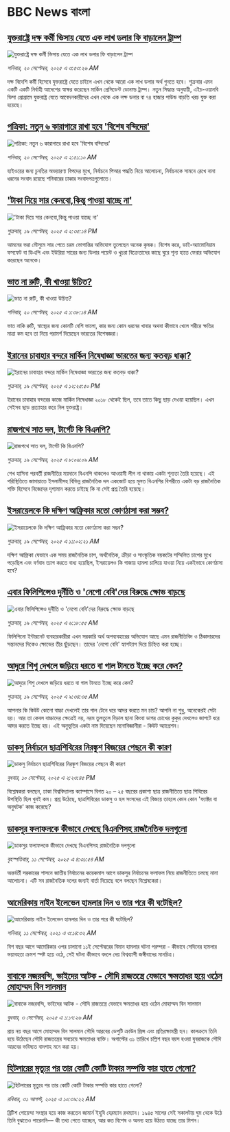 # BBC News বাংলা## [যুক্তরাষ্ট্রে দক্ষ কর্মী ভিসায় যেতে এক লাখ ডলার ফি বাড়ালেন ট্রাম্প](https://www.bbc.com/bengali/articles/cj3ylg6m2peo?at_medium=RSS&at_campaign=rss?at_campaign=githubrss)![যুক্তরাষ্ট্রে দক্ষ কর্মী ভিসায় যেতে এক লাখ ডলার ফি বাড়ালেন ট্রাম্প](https://ichef.bbci.co.uk/ace/ws/240/cpsprodpb/b17d/live/9cf3cb70-95ce-11f0-b13c-33b08d088e9d.jpg)_শনিবার, ২০ সেপ্টেম্বর, ২০২৫ এ ৩:৫৩:২৬ AM_দক্ষ বিদেশি কর্মী হিসেবে যুক্তরাষ্ট্রে যেতে  চাইলে এখন থেকে আরো এক লাখ ডলার অর্থ গুনতে হবে।  শুক্রবার এমন একটি একটি নির্বাহী আদেশের স্বাক্ষর করেছেন মার্কিন প্রেসিডেন্ট ডোনাল্ড ট্রাম্প। নতুন সিদ্ধান্ত অনুযায়ী, এইচ-ওয়ানবি ভিসা প্রোগ্রামে যুক্তরাষ্ট্র যেতে আবেদনকারীদের এখন থেকে এক লক্ষ ডলার বা ৭৪ হাজার পাউন্ড বাড়তি খরচ যুক্ত করা হয়েছে।## [পত্রিকা: নতুন ৬ কারাগারে রাখা হবে 'বিশেষ বন্দিদের'](https://www.bbc.com/bengali/articles/c89d02gdpe1o?at_medium=RSS&at_campaign=rss?at_campaign=githubrss)![পত্রিকা: নতুন ৬ কারাগারে রাখা হবে 'বিশেষ বন্দিদের'](https://ichef.bbci.co.uk/ace/ws/240/cpsprodpb/d548/live/e2529670-95c3-11f0-90f2-5f87cb020b24.jpg)_শনিবার, ২০ সেপ্টেম্বর, ২০২৫ এ ২:৫১:১০ AM_হাইওয়ের জন্য চুনতির অভয়ারণ্য বিপদের মুখে, নির্বাচনে পিআর পদ্ধতি নিয়ে আলোচনা, নির্বাচনকে সামনে রেখে নানা ধরনের সংবাদ রয়েছে শনিবারের ঢাকার সংবাদপত্রগুলোতে।## ['টাকা দিয়ে সার কেনবো,কিন্তু পাওয়া যাচ্ছে না'](https://www.bbc.com/bengali/articles/c5y8285pe4ro?at_medium=RSS&at_campaign=rss?at_campaign=githubrss)!['টাকা দিয়ে সার কেনবো,কিন্তু পাওয়া যাচ্ছে না'](https://ichef.bbci.co.uk/ace/ws/240/cpsprodpb/d0e3/live/9b8749f0-955c-11f0-a098-0b07dba81a20.jpg)_শুক্রবার, ১৯ সেপ্টেম্বর, ২০২৫ এ ২:৩৫:১৪ PM_আমনের ভরা মৌসুমে সার পেতে চরম ভোগান্তির অভিযোগ তুলেছেন অনেক কৃষক। বিশেষ করে, ডাই-অ্যামোনিয়াম ফসফেট বা ডিএপি এবং ইউরিয়া সারের জন্য ডিলার পয়েন্ট ও খুচরা বিক্রেতাদের কাছে ঘুরে শূন্য হাতে ফেরার অভিযোগ করেছেন অনেকে।## [ভাত না রুটি, কী খাওয়া উচিত?](https://www.bbc.com/bengali/articles/c3rv44354xqo?at_medium=RSS&at_campaign=rss?at_campaign=githubrss)![ভাত না রুটি, কী খাওয়া উচিত?](https://ichef.bbci.co.uk/ace/ws/240/cpsprodpb/fc87/live/756cc3f0-9550-11f0-b391-6936825093bd.jpg)_শনিবার, ২০ সেপ্টেম্বর, ২০২৫ এ ১:৩৮:১৪ AM_ভাত নাকি রুটি, স্বাস্থ্যের জন্য কোনটি বেশি ভালো, কার জন্য কোন ধরনের খাবার অথবা কীভাবে খেলে শরীরে ক্ষতির মাত্রা কম হবে তা নিয়ে পরামর্শ দিয়েছেন ভারতের বিশেষজ্ঞরা।## [ইরানের চাবাহার বন্দরে মার্কিন নিষেধাজ্ঞা ভারতের জন্য কতবড় ধাক্কা?](https://www.bbc.com/bengali/articles/crme44j3p7wo?at_medium=RSS&at_campaign=rss?at_campaign=githubrss)![ইরানের চাবাহার বন্দরে মার্কিন নিষেধাজ্ঞা ভারতের জন্য কতবড় ধাক্কা?](https://ichef.bbci.co.uk/ace/ws/240/cpsprodpb/28e4/live/7c8e2210-954f-11f0-b391-6936825093bd.jpg)_শুক্রবার, ১৯ সেপ্টেম্বর, ২০২৫ এ ১২:২৫:৫০ PM_ইরানের চাবাহার বন্দরের কাজে মার্কিন নিষেধাজ্ঞা ২০১৮ থেকেই ছিল, তবে তাতে কিছু ছাড় দেওয়া হয়েছিল। এখন সেইসব ছাড় প্রত্যাহার করে নিল যুক্তরাষ্ট্র।## [রাজপথে সাত দল, টার্গেট কি বিএনপি?](https://www.bbc.com/bengali/articles/cn0rzd9zg69o?at_medium=RSS&at_campaign=rss?at_campaign=githubrss)![রাজপথে সাত দল, টার্গেট কি বিএনপি?](https://ichef.bbci.co.uk/ace/ws/240/cpsprodpb/1598/live/45cbb830-94ac-11f0-a170-65cdc956211e.jpg)_শুক্রবার, ১৯ সেপ্টেম্বর, ২০২৫ এ ৮:০৬:০৯ AM_শেখ হাসিনা পরবর্তী রাজনীতির ময়দানে বিএনপি থাকলেও আওয়ামী লীগ না থাকায় একটা শূন্যতা তৈরি হয়েছে। এই পরিস্থিতিতে জামায়াতে ইসলামীসহ বিভিন্ন রাজনৈতিক দল একজোট হয়ে মূলত বিএনপির বিপরীতে একটা বড় রাজনৈতিক শক্তি হিসেবে নিজেদের দৃশ্যমান করতে চাইছে কি না সেই প্রশ্ন তৈরি হয়েছে।## [ইসরায়েলকে কি দক্ষিণ আফ্রিকার মতো কোণঠাসা করা সম্ভব?](https://www.bbc.com/bengali/articles/c8xrv42wqg4o?at_medium=RSS&at_campaign=rss?at_campaign=githubrss)![ইসরায়েলকে কি দক্ষিণ আফ্রিকার মতো কোণঠাসা করা সম্ভব?](https://ichef.bbci.co.uk/ace/ws/240/cpsprodpb/b117/live/b5ece310-93c0-11f0-84c8-99de564f0440.jpg)_শুক্রবার, ১৯ সেপ্টেম্বর, ২০২৫ এ ১১:০২:২১ AM_দক্ষিণ আফ্রিকা যেভাবে এক সময় রাজনৈতিক চাপ, অর্থনৈতিক, ক্রীড়া ও সাংস্কৃতিক বয়কটের সম্মিলিত চাপের মুখে পড়েছিল এবং বর্ণবাদ ত্যাগ করতে বাধ্য হয়েছিল, ইসরায়েলও কি গাজায় হামলা চালিয়ে যাওয়া নিয়ে একইভাবে কোণঠাসা হবে?## [এবার ফিলিপিন্সেও দুর্নীতি ও 'নেপো বেবি'দের বিরুদ্ধে ক্ষোভ বাড়ছে](https://www.bbc.com/bengali/articles/crkj6yx07lko?at_medium=RSS&at_campaign=rss?at_campaign=githubrss)![এবার ফিলিপিন্সেও দুর্নীতি ও 'নেপো বেবি'দের বিরুদ্ধে ক্ষোভ বাড়ছে](https://ichef.bbci.co.uk/ace/ws/240/cpsprodpb/a01c/live/e3a58550-949c-11f0-b391-6936825093bd.jpg)_শুক্রবার, ১৯ সেপ্টেম্বর, ২০২৫ এ ৬:১৮:৫৫ AM_ফিলিপিনো ইন্টারনেট ব্যবহারকারীরা এখন সরকারি অর্থ অপব্যবহারের অভিযোগ আছে এমন রাজনীতিবিদ ও ঠিকাদারদের সন্তানদের দিকেও ক্ষোভের তীর ছুঁড়ছেন। তাদের 'নেপো বেবি' হ্যাশট্যাগ দিয়ে চিহ্নিত করা হচ্ছে।## [আদুরে শিশু দেখলে জড়িয়ে ধরতে বা গাল টানতে ইচ্ছে করে কেন?](https://www.bbc.com/bengali/articles/c5yqpryxdgwo?at_medium=RSS&at_campaign=rss?at_campaign=githubrss)![আদুরে শিশু দেখলে জড়িয়ে ধরতে বা গাল টানতে ইচ্ছে করে কেন?](https://ichef.bbci.co.uk/ace/ws/240/cpsprodpb/a595/live/5d620560-9468-11f0-ac86-19361839f74f.jpg)_শুক্রবার, ১৯ সেপ্টেম্বর, ২০২৫ এ ৯:৩৪:৩৫ AM_আপনার কি কিউট কোনো বাচ্চা দেখলেই তার গাল টেনে ধরে আদর করতে মন চায়? আপনি না শুধু, অনেকেরই সেটা হয়। আর তা কেবল বাচ্চাদের ক্ষেত্রেই নয়, নরম তুলতুলে বিড়াল ছানা কিংবা ডাগর চোখের কুকুর দেখলেও জাপটে ধরে আদর করতে ইচ্ছে হয়। এই অনুভূতির একটা নাম দিয়েছেন মনোবিজ্ঞানীরা - কিউট অ্যাগ্রেশন।## [ডাকসু নির্বাচনে ছাত্রশিবিরের নিরঙ্কুশ বিজয়ের পেছনে কী কারণ](https://www.bbc.com/bengali/articles/cvgvemy3dk2o?at_medium=RSS&at_campaign=rss?at_campaign=githubrss)![ডাকসু নির্বাচনে ছাত্রশিবিরের নিরঙ্কুশ বিজয়ের পেছনে কী কারণ](https://ichef.bbci.co.uk/ace/ws/240/cpsprodpb/33bf/live/0c9c2420-8e51-11f0-b199-41ee52afc86b.jpg)_বুধবার, ১০ সেপ্টেম্বর, ২০২৫ এ ২:২৩:৪৫ PM_বিশ্লেষকরা বলছেন, ঢাকা বিশ্ববিদ্যালয় ক্যাম্পাসে বিগত ২০ – ২৫ বছরের প্রকাশ্য ছাত্র রাজনীতিতে ছাত্র শিবিরের উপস্থিতি ছিল খুবই কম। প্রশ্ন উঠেছে, ছাত্রশিবিরের ডাকসু ও হল সংসদের এই বিজয়ে তাহলে কোন কোন 'ফ্যাক্টর বা অনুঘটক' কাজ করেছে?## [ডাকসুর ফলাফলকে কীভাবে দেখছে বিএনপিসহ রাজনৈতিক দলগুলো](https://www.bbc.com/bengali/articles/c3rvw8rq0dzo?at_medium=RSS&at_campaign=rss?at_campaign=githubrss)![ডাকসুর ফলাফলকে কীভাবে দেখছে বিএনপিসহ রাজনৈতিক দলগুলো](https://ichef.bbci.co.uk/ace/ws/240/cpsprodpb/a5ef/live/3e1521d0-8ec1-11f0-8f12-7303442ee564.jpg)_বৃহস্পতিবার, ১১ সেপ্টেম্বর, ২০২৫ এ ৪:৩১:৫৪ AM_অন্তর্বর্তী সরকারের শাসনে জাতীয় নির্বাচনের কয়েকমাস আগে ডাকসুর নির্বাচনের ফলাফল নিয়ে রাজনীতিতে চলছে নানা আলোচনা। এটি সব রাজনৈতিক দলের জন্যই বার্তা দিয়েছে বলে বলছেন বিশ্লেষকেরা।## [আমেরিকায় নাইন ইলেভেন হামলার দিন ও তার পরে কী ঘটেছিল?](https://www.bbc.com/bengali/news-58102468?at_medium=RSS&at_campaign=rss?at_campaign=githubrss)![আমেরিকায় নাইন ইলেভেন হামলার দিন ও তার পরে কী ঘটেছিল?](https://ichef.bbci.co.uk/ace/standard/240/cpsprodpb/2FDA/production/_119705221_twintowers.jpg)_শনিবার, ১১ সেপ্টেম্বর, ২০২১ এ ৩:১৪:৩২ AM_বিশ বছর আগে আমেরিকার ওপর চালানো ১১ই সেপ্টেম্বরের বিমান হামলার ঘটনা পরম্পরা - কীভাবে সেদিনের হামলার ভয়াবহতা ক্রমশ স্পষ্ট হয়ে ওঠে, সেই ঘটনা কীভাবে বদলে দেয় বিশ্বব্যাপী জঙ্গীবাদের মানচিত্র।## [বাবাকে নজরবন্দি, ভাইদের আটক - সৌদি রাজতন্ত্রে যেভাবে ক্ষমতাধর হয়ে ওঠেন মোহাম্মদ বিন সালমান](https://www.bbc.com/bengali/articles/c1mpmx9dvrgo?at_medium=RSS&at_campaign=rss?at_campaign=githubrss)![বাবাকে নজরবন্দি, ভাইদের আটক - সৌদি রাজতন্ত্রে যেভাবে ক্ষমতাধর হয়ে ওঠেন মোহাম্মদ বিন সালমান](https://ichef.bbci.co.uk/ace/ws/240/cpsprodpb/8900/live/9e7b92f0-87e3-11f0-84c8-99de564f0440.jpg)_বুধবার, ৩ সেপ্টেম্বর, ২০২৫ এ ১:১৭:২৬ AM_প্রায় নয় বছর আগে মোহাম্মদ বিন সালমান সৌদি আরবের ডেপুটি ক্রাউন প্রিন্স এবং প্রতিরক্ষামন্ত্রী হন। কালক্রমে তিনি হয়ে উঠেছেন সৌদি রাজতন্ত্রের সবচেয়ে ক্ষমতাধর ব্যক্তি। অগাস্টের ৩১ তারিখে চল্লিশ বছর বয়স হওয়া যুবরাজকে সৌদি আরবের ভবিষ্যত বাদশাহ মনে করা হয়।## [হিটলারের মৃত্যুর পর তার কোটি কোটি টাকার সম্পত্তি কার হাতে গেলো?](https://www.bbc.com/bengali/articles/c15lj45vwlwo?at_medium=RSS&at_campaign=rss?at_campaign=githubrss)![হিটলারের মৃত্যুর পর তার কোটি কোটি টাকার সম্পত্তি কার হাতে গেলো?](https://ichef.bbci.co.uk/ace/ws/240/cpsprodpb/af67/live/b78d09b0-84c6-11f0-84c8-99de564f0440.jpg)_রবিবার, ৩১ আগস্ট, ২০২৫ এ ১০:৩৯:২২ AM_ব্রিটিশ গোয়েন্দা সংস্থার হয়ে কাজ করতেন জামার্ন ইহুদি হেরম্যান রথম্যান। ১৯৪৫ সালের সেই সকালটায় ঘুম থেকে উঠে তিনি বুঝতেও পারেননি–– কী তথ্য পেতে যাচ্ছেন, আর কত বিশেষ ও অনন্য হয়ে উঠতে যাচ্ছে তার মিশন।